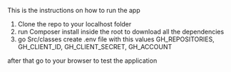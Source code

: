 This is the instructions on how to run the app

1. Clone the repo to your localhost folder
2. run Composer install inside the root to download all the dependencies
3. go Src/classes create .env file with this values GH_REPOSITORIES, GH_CLIENT_ID, GH_CLIENT_SECRET, GH_ACCOUNT

after that go to your browser to test the application